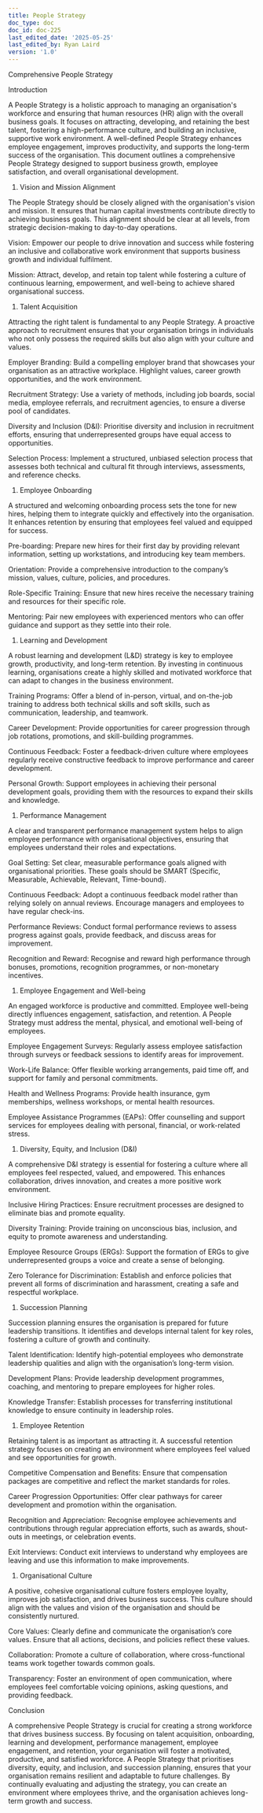 ```yaml
---
title: People Strategy
doc_type: doc
doc_id: doc-225
last_edited_date: '2025-05-25'
last_edited_by: Ryan Laird
version: '1.0'
---
```


Comprehensive People Strategy

Introduction

A People Strategy is a holistic approach to managing an organisation's workforce and ensuring that human resources (HR) align with the overall business goals. It focuses on attracting, developing, and retaining the best talent, fostering a high-performance culture, and building an inclusive, supportive work environment. A well-defined People Strategy enhances employee engagement, improves productivity, and supports the long-term success of the organisation. This document outlines a comprehensive People Strategy designed to support business growth, employee satisfaction, and overall organisational development.

1. Vision and Mission Alignment

The People Strategy should be closely aligned with the organisation's vision and mission. It ensures that human capital investments contribute directly to achieving business goals. This alignment should be clear at all levels, from strategic decision-making to day-to-day operations.

Vision: Empower our people to drive innovation and success while fostering an inclusive and collaborative work environment that supports business growth and individual fulfilment.

Mission: Attract, develop, and retain top talent while fostering a culture of continuous learning, empowerment, and well-being to achieve shared organisational success.

1. Talent Acquisition

Attracting the right talent is fundamental to any People Strategy. A proactive approach to recruitment ensures that your organisation brings in individuals who not only possess the required skills but also align with your culture and values.

Employer Branding: Build a compelling employer brand that showcases your organisation as an attractive workplace. Highlight values, career growth opportunities, and the work environment.

Recruitment Strategy: Use a variety of methods, including job boards, social media, employee referrals, and recruitment agencies, to ensure a diverse pool of candidates.

Diversity and Inclusion (D&I): Prioritise diversity and inclusion in recruitment efforts, ensuring that underrepresented groups have equal access to opportunities.

Selection Process: Implement a structured, unbiased selection process that assesses both technical and cultural fit through interviews, assessments, and reference checks.

1. Employee Onboarding

A structured and welcoming onboarding process sets the tone for new hires, helping them to integrate quickly and effectively into the organisation. It enhances retention by ensuring that employees feel valued and equipped for success.

Pre-boarding: Prepare new hires for their first day by providing relevant information, setting up workstations, and introducing key team members.

Orientation: Provide a comprehensive introduction to the company’s mission, values, culture, policies, and procedures.

Role-Specific Training: Ensure that new hires receive the necessary training and resources for their specific role.

Mentoring: Pair new employees with experienced mentors who can offer guidance and support as they settle into their role.

1. Learning and Development

A robust learning and development (L&D) strategy is key to employee growth, productivity, and long-term retention. By investing in continuous learning, organisations create a highly skilled and motivated workforce that can adapt to changes in the business environment.

Training Programs: Offer a blend of in-person, virtual, and on-the-job training to address both technical skills and soft skills, such as communication, leadership, and teamwork.

Career Development: Provide opportunities for career progression through job rotations, promotions, and skill-building programmes.

Continuous Feedback: Foster a feedback-driven culture where employees regularly receive constructive feedback to improve performance and career development.

Personal Growth: Support employees in achieving their personal development goals, providing them with the resources to expand their skills and knowledge.

1. Performance Management

A clear and transparent performance management system helps to align employee performance with organisational objectives, ensuring that employees understand their roles and expectations.

Goal Setting: Set clear, measurable performance goals aligned with organisational priorities. These goals should be SMART (Specific, Measurable, Achievable, Relevant, Time-bound).

Continuous Feedback: Adopt a continuous feedback model rather than relying solely on annual reviews. Encourage managers and employees to have regular check-ins.

Performance Reviews: Conduct formal performance reviews to assess progress against goals, provide feedback, and discuss areas for improvement.

Recognition and Reward: Recognise and reward high performance through bonuses, promotions, recognition programmes, or non-monetary incentives.

1. Employee Engagement and Well-being

An engaged workforce is productive and committed. Employee well-being directly influences engagement, satisfaction, and retention. A People Strategy must address the mental, physical, and emotional well-being of employees.

Employee Engagement Surveys: Regularly assess employee satisfaction through surveys or feedback sessions to identify areas for improvement.

Work-Life Balance: Offer flexible working arrangements, paid time off, and support for family and personal commitments.

Health and Wellness Programs: Provide health insurance, gym memberships, wellness workshops, or mental health resources.

Employee Assistance Programmes (EAPs): Offer counselling and support services for employees dealing with personal, financial, or work-related stress.

1. Diversity, Equity, and Inclusion (D&I)

A comprehensive D&I strategy is essential for fostering a culture where all employees feel respected, valued, and empowered. This enhances collaboration, drives innovation, and creates a more positive work environment.

Inclusive Hiring Practices: Ensure recruitment processes are designed to eliminate bias and promote equality.

Diversity Training: Provide training on unconscious bias, inclusion, and equity to promote awareness and understanding.

Employee Resource Groups (ERGs): Support the formation of ERGs to give underrepresented groups a voice and create a sense of belonging.

Zero Tolerance for Discrimination: Establish and enforce policies that prevent all forms of discrimination and harassment, creating a safe and respectful workplace.

1. Succession Planning

Succession planning ensures the organisation is prepared for future leadership transitions. It identifies and develops internal talent for key roles, fostering a culture of growth and continuity.

Talent Identification: Identify high-potential employees who demonstrate leadership qualities and align with the organisation’s long-term vision.

Development Plans: Provide leadership development programmes, coaching, and mentoring to prepare employees for higher roles.

Knowledge Transfer: Establish processes for transferring institutional knowledge to ensure continuity in leadership roles.

1. Employee Retention

Retaining talent is as important as attracting it. A successful retention strategy focuses on creating an environment where employees feel valued and see opportunities for growth.

Competitive Compensation and Benefits: Ensure that compensation packages are competitive and reflect the market standards for roles.

Career Progression Opportunities: Offer clear pathways for career development and promotion within the organisation.

Recognition and Appreciation: Recognise employee achievements and contributions through regular appreciation efforts, such as awards, shout-outs in meetings, or celebration events.

Exit Interviews: Conduct exit interviews to understand why employees are leaving and use this information to make improvements.

1. Organisational Culture

A positive, cohesive organisational culture fosters employee loyalty, improves job satisfaction, and drives business success. This culture should align with the values and vision of the organisation and should be consistently nurtured.

Core Values: Clearly define and communicate the organisation’s core values. Ensure that all actions, decisions, and policies reflect these values.

Collaboration: Promote a culture of collaboration, where cross-functional teams work together towards common goals.

Transparency: Foster an environment of open communication, where employees feel comfortable voicing opinions, asking questions, and providing feedback.

Conclusion

A comprehensive People Strategy is crucial for creating a strong workforce that drives business success. By focusing on talent acquisition, onboarding, learning and development, performance management, employee engagement, and retention, your organisation will foster a motivated, productive, and satisfied workforce. A People Strategy that prioritises diversity, equity, and inclusion, and succession planning, ensures that your organisation remains resilient and adaptable to future challenges. By continually evaluating and adjusting the strategy, you can create an environment where employees thrive, and the organisation achieves long-term growth and success.
